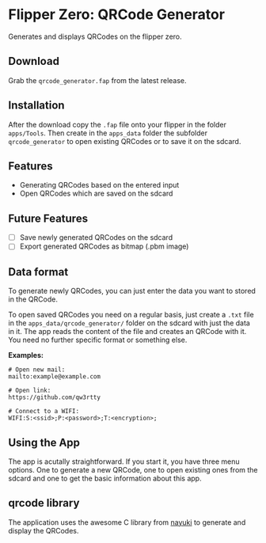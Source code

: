 # Flipper Zero: QRCode Generator
Generates and displays QRCodes on the flipper zero.

## Download
Grab the `qrcode_generator.fap` from the latest release. 

## Installation 
After the download copy the `.fap` file onto your flipper in the folder 
`apps/Tools`. Then create in the `apps_data` folder the subfolder 
`qrcode_generator` to open existing QRCodes or to save it on the sdcard.

## Features
- Generating QRCodes based on the entered input
- Open QRCodes which are saved on the sdcard

## Future Features
- [ ] Save newly generated QRCodes on the sdcard
- [ ] Export generated QRCodes as bitmap (.pbm image)

## Data format
To generate newly QRCodes, you can just enter the data you want to stored 
in the QRCode.

To open saved QRCodes you need on a regular basis, just create a `.txt` file 
in the `apps_data/qrcode_generator/` folder on the sdcard with just the 
data in it. The app reads the content of the file and creates an QRCode with 
it. You need no further specific format or something else. 

**Examples:**
```text
# Open new mail:
mailto:example@example.com

# Open link:
https://github.com/qw3rtty

# Connect to a WIFI:
WIFI:S:<ssid>;P:<password>;T:<encryption>;
```

## Using the App
The app is acutally straightforward. If you start it, you have three menu
options. One to generate a new QRCode, one to open existing ones from the 
sdcard and one to get the basic information about this app.

## qrcode library
The application uses the awesome C library from [nayuki](https://github.com/nayuki/QR-Code-generator)
to generate and display the QRCodes. 

